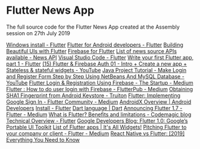 # Flutter News App
The full source code for the Flutter News App created at the Assembly session on 27th July 2019

<A HREF="https://flutter.dev/docs/get-started/install/windows">Windows install - Flutter</A>
<A HREF="https://flutter.dev/docs/get-started/flutter-for/android-devs">Flutter for Android developers - Flutter</A>
<A HREF="https://codelabs.developers.google.com/codelabs/flutter/index.html?source=post_page---------------------------#0" >Building Beautiful UIs with Flutter</A>
<A HREF="https://codelabs.developers.google.com/codelabs/flutter-firebase/#0">Firebase for Flutter</A>
<A HREF="https://newsapi.org/sources">List of news source APIs available - News API</A>
<A HREF="https://flutter.dev/docs/development/tools/vs-code">Visual Studio Code - Flutter</A>
<A HREF="https://flutter.dev/docs/get-started/codelab">Write your first Flutter app, part 1 - Flutter</A>
<A HREF="https://www.youtube.com/watch?v=u_Lyx8KJWpg">(15) Flutter &amp; Firebase Auth 01 - Intro + Create a new app + Stateless &amp; stateful widgets - YouTube</A>
<A HREF="https://www.youtube.com/watch?v=3vauM7axnRs">Java Project Tutorial - Make Login and Register Form Step by Step Using NetBeans And MySQL Database - YouTube</A>
<A HREF="https://medium.com/swlh/flutter-login-registration-using-firebase-1bef34007b91" >Flutter Login &amp; Registration Using Firebase - The Startup - Medium</A>
<A HREF="https://medium.com/flutterpub/flutter-how-to-do-user-login-with-firebase-a6af760b14d5">Flutter : How to do user login with Firebase - FlutterPub - Medium</A>
<A HREF="https://www.truiton.com/2015/04/obtaining-sha1-fingerprint-android-keystore/">Obtaining SHA1 Fingerprint from Android Keystore - Truiton</A>
<A HREF="https://medium.com/flutter-community/flutter-implementing-google-sign-in-71888bca24ed">Flutter: Implementing Google Sign In - Flutter Community - Medium</A>
<A HREF="https://developer.android.com/jetpack/androidx">AndroidX Overview  |  Android Developers</A>
<A HREF="https://flutter.dev/docs/get-started/install">Install - Flutter</A>
<A HREF="https://dart.dev/guides/language">Dart language | Dart</A>
<A HREF="https://medium.com/flutter/announcing-flutter-1-7-9cab4f34eacf">Announcing Flutter 1.7 - Flutter - Medium</A>
<A HREF="https://blog.codemagic.io/what-is-flutter-benefits-and-limitations/">What is Flutter? Benefits and limitations - Codemagic blog</A>
<A HREF="https://flutter.dev/docs/resources/technical-overview">Technical Overview - Flutter</A>
<A HREF="https://developers.googleblog.com/2018/12/flutter-10-googles-portable-ui-toolkit.html">Google Developers Blog: Flutter 1.0: Google’s Portable UI Toolkit</A>
<A HREF="https://itsallwidgets.com/">List of Flutter apps | It&#39;s All Widgets!</A>
<A HREF="https://medium.com/flutter/https-medium-com-flutter-io-pitching-flutter-2d4f494e47d1">Pitching Flutter to your company or client - Flutter - Medium</A>
<A HREF="https://hackr.io/blog/react-native-vs-flutter">React Native vs Flutter: [2019] Everything You Need to Know</A>

